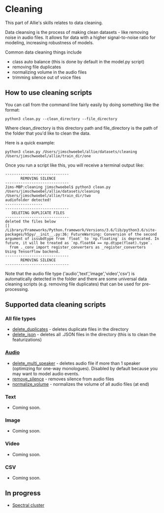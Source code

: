 # Cleaning

This part of Allie's skills relates to data cleaning.

Data cleansing is the process of making clean datasets - like removing noise in audio files. It allows for data with a higher signal-to-noise ratio for modeling, increasing robustness of models.

Common data cleaning things include
- class auto balance (this is done by default in the model.py script)
- removing file duplicates 
- normalizing volume in the audio files
- trimming silence out of voice files 

## How to use cleaning scripts

You can call from the command line fairly easily by doing something like the format:

```
python3 clean.py --clean_directory --file_directory
```

Where clean_directory is this directory path and file_directory is the path of the folder that you'd like to clean the data.

Here is a quick example:

```
python3 clean.py /Users/jimschwoebel/allie/datasets/cleaning /Users/jimschwoebel/allie/train_dir/one
```

Once you run a script like this, you will receive a terminal output like:
```
-----------------------------
       REMOVING SILENCE      
-----------------------------
Jims-MBP:cleaning jimschwoebel$ python3 clean.py /Users/jimschwoebel/allie/datasets/cleaning /Users/jimschwoebel/allie/train_dir/two
audiofolder detected!
-----------------
-----------------------------
   DELETING DUPLICATE FILES  
-----------------------------
deleted the files below
[]
/Library/Frameworks/Python.framework/Versions/3.6/lib/python3.6/site-packages/h5py/__init__.py:36: FutureWarning: Conversion of the second argument of issubdtype from `float` to `np.floating` is deprecated. In future, it will be treated as `np.float64 == np.dtype(float).type`.
  from ._conv import register_converters as _register_converters
Using TensorFlow backend.
-----------------------------
       REMOVING SILENCE      
-----------------------------
```

Note that the audio file type ('audio','text','image','video','csv') is automatically detected in the folder and there are some universal data cleaning scripts (e.g. removing file duplicates) that can be used for pre-processing.

## Supported data cleaning scripts 

### All file types 
* [delete_duplicates](https://github.com/jim-schwoebel/allie/blob/master/datasets/cleaning/delete_duplicates.py) - deletes duplicate files in the directory 
* [delete_json](https://github.com/jim-schwoebel/allie/blob/master/datasets/cleaning/delete_json.py) - deletes all .JSON files in the directory (this is to clean the featurizations) 

### [Audio](https://github.com/jim-schwoebel/allie/tree/master/datasets/cleaning/audio)
* [delete_multi_speaker](https://github.com/jim-schwoebel/allie/blob/master/datasets/cleaning/audio/delete_multi_speaker.py) - deletes audio file if more than 1 speaker (optimizing for one-way monologues). Disabled by default because you may want to model audio events.
* [remove_silence](https://github.com/jim-schwoebel/allie/blob/master/datasets/cleaning/audio/remove_silence.py) - removes silence from audio files 
* [normalize_volume](https://github.com/jim-schwoebel/allie/blob/master/datasets/cleaning/audio/normalize_volume.py) - normalizes the volume of all audio files (at end)

### Text
* Coming soon.

### Image 
* Coming soon.

### Video
* Coming soon.

### CSV
* Coming soon.

## In progress
* [Spectral cluster](https://github.com/wq2012/SpectralCluster)

